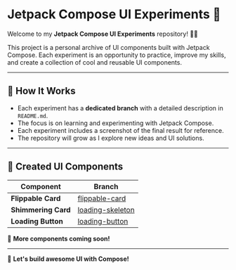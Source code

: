 # Jetpack Compose UI Experiments 🚀

Welcome to my **Jetpack Compose UI Experiments** repository! 🎨🔥

This project is a personal archive of UI components built with Jetpack Compose. Each experiment is an opportunity to practice, improve my skills, and create a collection of cool and reusable UI components.

---

## 🚀 How It Works
- Each experiment has a **dedicated branch** with a detailed description in `README.md`.
- The focus is on learning and experimenting with Jetpack Compose.
- Each experiment includes a screenshot of the final result for reference.
- The repository will grow as I explore new ideas and UI solutions.

---

## 🎨 Created UI Components

| Component           | Branch                                                                                                                                                    |
|---------------------|-----------------------------------------------------------------------------------------------------------------------------------------------------------|
| **Flippable Card**  | [flippable-card](https://github.com/tdiego95/compose-challenges/tree/loading-button)                                                                      |
| **Shimmering Card** | [loading-skeleton](https://github.com/tdiego95/compose-challenges/blob/loading-button/app/app/src/main/java/com/tdiego/composechallenges/shimmering_card) |
| **Loading Button**  | [loading-button](https://github.com/tdiego95/compose-challenges/blob/loading-button/app/app/src/main/java/com/tdiego/composechallenges/loading_button)    |

📌 **More components coming soon!**

---

🚀 **Let's build awesome UI with Compose!**

